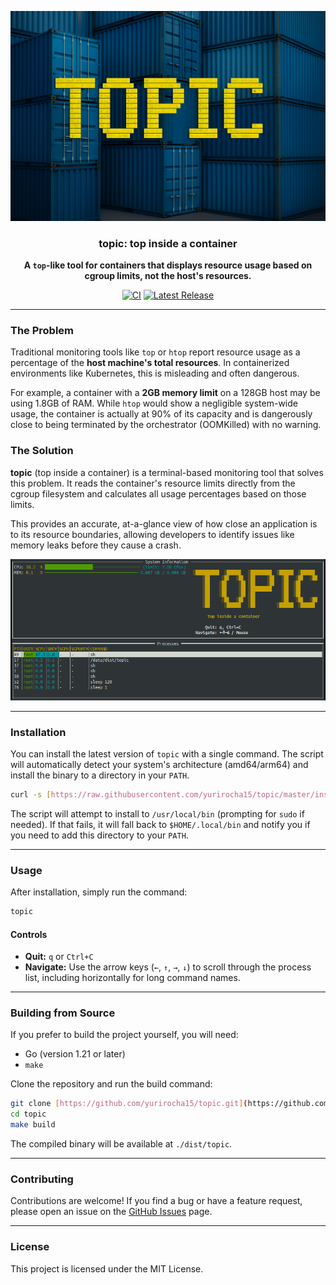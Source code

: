 <div align="center">

![TOPIC](./static/img/topic_title.png)


### topic: top inside a container

**A `top`-like tool for containers that displays resource usage based on cgroup limits, not the host's resources.**

[![CI](https://github.com/yurirocha15/topic/actions/workflows/ci.yml/badge.svg)](https://github.com/yurirocha15/topic/actions/workflows/ci.yml)
[![Latest Release](https://img.shields.io/github/v/release/yurirocha15/topic)](https://github.com/yurirocha15/topic/releases/latest)

</div>

---

### The Problem

Traditional monitoring tools like `top` or `htop` report resource usage as a percentage of the **host machine's total resources**. In containerized environments like Kubernetes, this is misleading and often dangerous.

For example, a container with a **2GB memory limit** on a 128GB host may be using 1.8GB of RAM. While `htop` would show a negligible system-wide usage, the container is actually at 90% of its capacity and is dangerously close to being terminated by the orchestrator (OOMKilled) with no warning.

### The Solution

**topic** (top inside a container) is a terminal-based monitoring tool that solves this problem. It reads the container's resource limits directly from the cgroup filesystem and calculates all usage percentages based on those limits.

This provides an accurate, at-a-glance view of how close an application is to its resource boundaries, allowing developers to identify issues like memory leaks before they cause a crash.

![Screenshot of topic in action](./static/img/topic.png)

---

### Installation

You can install the latest version of `topic` with a single command. The script will automatically detect your system's architecture (amd64/arm64) and install the binary to a directory in your `PATH`.

```bash
curl -s [https://raw.githubusercontent.com/yurirocha15/topic/master/install.sh](https://raw.githubusercontent.com/yurirocha15/topic/master/install.sh) | bash
```

The script will attempt to install to `/usr/local/bin` (prompting for `sudo` if needed). If that fails, it will fall back to `$HOME/.local/bin` and notify you if you need to add this directory to your `PATH`.

---

### Usage

After installation, simply run the command:

```bash
topic
```

#### Controls

* **Quit:** `q` or `Ctrl+C`
* **Navigate:** Use the arrow keys (`←`, `↑`, `→`, `↓`) to scroll through the process list, including horizontally for long command names.

---

### Building from Source

If you prefer to build the project yourself, you will need:
* Go (version 1.21 or later)
* `make`

Clone the repository and run the build command:

```bash
git clone [https://github.com/yurirocha15/topic.git](https://github.com/yurirocha15/topic.git)
cd topic
make build
```

The compiled binary will be available at `./dist/topic`.

---

### Contributing

Contributions are welcome! If you find a bug or have a feature request, please open an issue on the [GitHub Issues](https://github.com/yurirocha15/topic/issues) page.

---

### License

This project is licensed under the MIT License.
